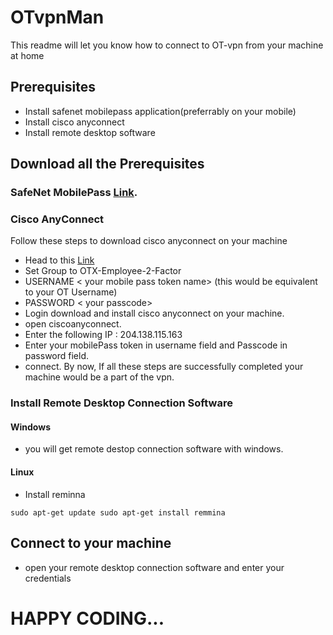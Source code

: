 # OTvpnMan
This readme will let you know how to connect to OT-vpn from your machine at home

## Prerequisites
- Install safenet mobilepass application(preferrably on your mobile)
- Install cisco anyconnect
- Install remote desktop software

## Download all the Prerequisites
### SafeNet MobilePass [Link](https://play.google.com/store/apps/details?id=securecomputing.devices.android.controller).
### Cisco AnyConnect 
Follow these steps to download cisco anyconnect on your machine
- Head to this [Link](https://vpn-wl.opentext.com)
- Set Group to OTX-Employee-2-Factor
- USERNAME < your mobile pass token name> (this would be equivalent to your OT Username)
- PASSWORD < your passcode>
- Login
download and install cisco anyconnect on your machine.
- open ciscoanyconnect.
- Enter the following IP : 204.138.115.163
- Enter your mobilePass token in username field and Passcode in password field.
- connect.
By now, If all these steps are successfully completed your machine would be a part of the vpn.
### Install Remote Desktop Connection Software
#### Windows
- you will get remote destop connection software with windows.
#### Linux
- Install reminna 

`sudo apt-get update
 sudo apt-get install remmina`

## Connect to your machine
- open your remote desktop connection software and enter your credentials 

# HAPPY CODING...
